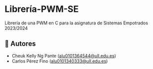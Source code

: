 # Librería-PWM-SE
Librería de una PWM en C para la asignatura de Sistemas Empotrados 2023/2024

## 📌 Autores 
* Cheuk Kelly Ng Pante (alu0101364544@ull.edu.es)
* Carlos Pérez Fino (alu0101340333@ull.edu.es)
